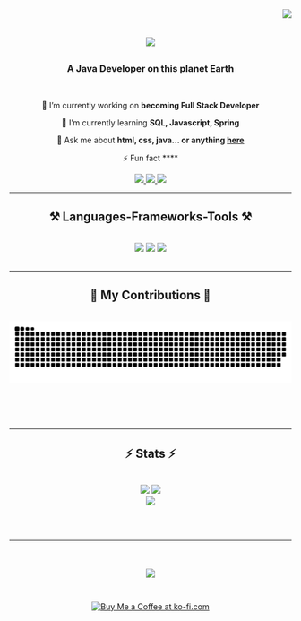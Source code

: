 <img align="right" src="https://visitor-badge.laobi.icu/badge?page_id=kedarnathyadav.kedarnathyadav" />

<h1 align="center">
    <img src="https://readme-typing-svg.herokuapp.com/?font=Righteous&size=35&center=true&vCenter=true&width=500&height=70&duration=4000&lines=Hi+There!+👋;+I'm+Kedarnath+Yadav+D;" />
</h1>

<h3 align="center">A Java Developer on this planet Earth</h3>

<br/>

<div align="center">
 
 🔭 I’m currently working on **becoming Full Stack Developer**
 
 🌱 I’m currently learning **SQL, Javascript, Spring**

💬 Ask me about **html, css, java... or anything [here](https://github.com/kedarnathyadav/kedarnathyadav/issues)**

⚡ Fun fact ****

 </div>
 
<div align="center"> 
  <a href="mailto:dkedarnathyadav@gmail.com">
    <img src="https://img.shields.io/badge/Gmail-333333?style=for-the-badge&logo=gmail&logoColor=red" />
  </a>
  <a href="https://www.linkedin.com/in/kedarnath-yadav-d-ba1a832b4/" target="_blank">
    <img src="https://img.shields.io/badge/LinkedIn-0077B5?style=for-the-badge&logo=linkedin&logoColor=white" target="_blank" />
  </a>
  <a href="https://kedarnathyadav.github.io" target="_blank">
     <img src="https://img.shields.io/badge/Portfolio-FF5722?style=for-the-badge&logo=todoist&logoColor=white" target="_blank" /> <!-- sqlite, safari, google-chrome are other good icon options -->
  </a>
</div>

 <hr/>
 
<h2 align="center">⚒️ Languages-Frameworks-Tools ⚒️</h2>
<br/>
<div align="center">
    <img src="https://skillicons.dev/icons?i=java,spring,selenium,postman" />
    <img src="https://skillicons.dev/icons?i=mysql,eclipse,javascript,postgres," />
    <img src="https://skillicons.dev/icons?i=html,css,bootstrap,github,angular,azure,git,bash,docker,jenkins,kubernetes," /><br>
    
</div>

<br/>
<hr/>

<div align="center">
  <h2>🐍 My Contributions 🐍</h2>
  <br>
  <img alt="snake eating my contributions" src="https://raw.githubusercontent.com/kedarnathyadav/kedarnathyadav/output/github-contribution-grid-snake.svg" />
  
  <br/><br/><br/>
</div>

<hr/>

<h2 align="center">⚡ Stats ⚡</h2>
<br>
<div align=center>
  <img width=390 src="https://github-readme-stats.vercel.app/api?username=kedarnathyadav&theme=vue-dark&show_icons=true&hide_border=true&count_private=true"/>
  <img width=390 src="https://github-readme-streak-stats.herokuapp.com/?user=kedarnathyadav&theme=vue-dark&hide_border=true" />
  <br/>
  <img width=325 align="center" src="https://github-readme-stats.vercel.app/api/top-langs/?username=kedarnathyadav&theme=vue-dark&show_icons=true&hide_border=true&layout=compact" />
</div>

<br/><br/>

<hr/>
<h1 align="center">
    <img src="https://readme-typing-svg.herokuapp.com/?font=Righteous&size=35&center=true&vCenter=true&width=500&height=70&duration=4000&lines=Thanks+For+Visiting+👋;" />
</h1>

<br/>

<div align="center">
<a href='https://ko-fi.com/' target='_blank'><img height='64' style='border:0px;height:64px;' src='https://storage.ko-fi.com/cdn/kofi1.png?v=3' border='0' alt='Buy Me a Coffee at ko-fi.com' /></a>
</div>

<br/>

